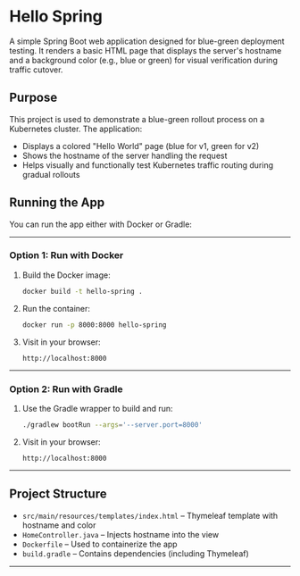 # Hello Spring

A simple Spring Boot web application designed for blue-green deployment testing. It renders a basic HTML page that displays the server's hostname and a background color (e.g., blue or green) for visual verification during traffic cutover.

## Purpose

This project is used to demonstrate a blue-green rollout process on a Kubernetes cluster. The application:

- Displays a colored "Hello World" page (blue for v1, green for v2)
- Shows the hostname of the server handling the request
- Helps visually and functionally test Kubernetes traffic routing during gradual rollouts

## Running the App

You can run the app either with Docker or Gradle:

---

### Option 1: Run with Docker

1. Build the Docker image:

   ```bash
   docker build -t hello-spring .
   ```

2. Run the container:

   ```bash
   docker run -p 8000:8000 hello-spring
   ```

3. Visit in your browser:

   ```
   http://localhost:8000
   ```

---

### Option 2: Run with Gradle

1. Use the Gradle wrapper to build and run:

   ```bash
   ./gradlew bootRun --args='--server.port=8000'
   ```

2. Visit in your browser:

   ```
   http://localhost:8000
   ```

---

## Project Structure

- `src/main/resources/templates/index.html` – Thymeleaf template with hostname and color
- `HomeController.java` – Injects hostname into the view
- `Dockerfile` – Used to containerize the app
- `build.gradle` – Contains dependencies (including Thymeleaf)

---
